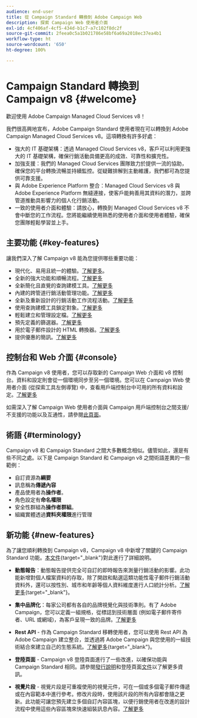 ```yaml
---
audience: end-user
title: 從 Campaign Standard 轉換到 Adobe Campaign Web
description: 探索 Campaign Web 使用者介面
exl-id: 4cf406af-4cf5-434d-b1c7-a7c102f8dc2f
source-git-commit: 2feea0c5a1b021786e58bf6a69a2018ec37ea4b1
workflow-type: ht
source-wordcount: '650'
ht-degree: 100%

---
```


# Campaign Standard 轉換到 Campaign v8 {#welcome}

<!--
We are thrilled to annonce that you, as a Campaign Standard user, can now benefit from the new version of Adobe Campaign Web User Interface. The migration is seemless and will allow you to use all the intuitive features designed to simplify the creation of personalized cross-channel campaigns. Campaign Web User Interface also brings a connected canvas with Adobe Experience Platform for a unified experience.
-->

歡迎使用 Adobe Campaign Managed Cloud Services v8！

我們很高興地宣布，Adobe Campaign Standard 使用者現在可以轉換到 Adobe Campaign Managed Cloud Services v8。這項轉換有許多好處：

* 強大的 IT 基礎架構：透過 Managed Cloud Services v8，客戶可以利用更強大的 IT 基礎架構，確保行銷活動具備更高的成效、可靠性和擴充性。
* 加強支援：我們的 Managed Cloud Services 團隊致力於提供一流的協助，確保您的平台轉換流暢並持續監控。從疑難排解到主動維護，我們都可為您提供可靠支援。
* 與 Adobe Experience Platform 整合：Managed Cloud Services v8 與 Adobe Experience Platform 無縫連接，使客戶能夠善用其資料的潛力，並跨管道推動具影響力的個人化行銷活動。
* 一致的使用者介面和體驗：請放心，轉換到 Managed Cloud Services v8 不會中斷您的工作流程。您將能繼續使用熟悉的使用者介面和使用者體驗，確保您團隊輕鬆學習並上手。

<!--
As a Campaign Standard user, we now offer you a way to migrate to Adobe Campaign v8. You will benefit from both the new Campaign Web interface and the v8 console.
-->

## 主要功能 {#key-features}

讓我們深入了解 Campaign v8 能為您提供哪些重要功能：

* 現代化、易用且統一的體驗。[了解更多](../get-started/connect-to-campaign.md)。
* 全新的強大功能和順暢流程。[了解更多](../get-started/user-interface.md)
* 全新簡化且直覺的查詢建模工具。[了解更多](../query/query-modeler-overview.md)
* 內建的跨管道行銷活動管理功能。[了解更多](../msg/gs-messages.md)
* 全新及重新設計的行銷活動工作流程活動。[了解更多](../workflows/gs-workflows.md)
* 使用查詢建模工具鎖定對象。[了解更多](../query/query-modeler-overview.md)
* 輕鬆建立和管理設定檔。[了解更多](../audience/about-recipients.md)
* 預先定義的篩選器。[了解更多](../get-started/predefined-filters.md)
* 用於電子郵件設計的 HTML 轉換器。[了解更多](../email/existing-content.md)
* 提供優惠的簡訊。[了解更多](../msg/offers.md)

## 控制台和 Web 介面 {#console}

作為 Campaign v8 使用者，您可以存取新的 Campaign Web 介面和 v8 控制台。資料和設定則會從一個環境同步至另一個環境。您可以在 Campaign Web 使用者介面 (從探索工具左側導覽) 中，查看用戶端控制台中可用的所有資料和設定。[了解更多](../get-started/user-interface.md#user-interface-explorer)

如需深入了解 Campaign Web 使用者介面與 Campaign 用戶端控制台之間支援/不支援的功能以及互通性，請參閱[此頁面](../get-started/capability-matrix.md)。

## 術語 {#terminology}

Campaign v8 和 Campaign Standard 之間大多數概念相似。儘管如此，還是有些不同之處。以下是 Campaign Standard 和 Campaign v8 之間術語差異的一些範例：

<!--
* Profiles are **Recipients** in the console. [Learn more](../audience/gs-audiences-recipients.md).
* Test profiles are **Seed addresses**. [Learn more](../preview-test/test-deliveries.md).
* The delivery preparation is the **Delivery analysis**. [Learn more](../monitor/prepare-send.md).
* Audiences are **Lists**. [Learn more](../audience/gs-audiences-recipients.md).
-->

* 自訂資源為&#x200B;**綱要**
* 訊息稱為&#x200B;**傳遞內容**
* 產品使用者為&#x200B;**操作者**。
* 角色設定有&#x200B;**命名權限**
* 安全性群組為&#x200B;**操作者群組**。
* 組織實體透過&#x200B;**資料夾權限**&#x200B;進行管理

## 新功能 {#new-features}

為了讓您順利轉換到 Campaign v8，Campaign v8 中新增了關鍵的 Campaign Standard 功能。[本文件](https://experienceleague.adobe.com/docs/experience-cloud/campaign/campaign-standard-migration-home.html){target="_blank"}對此進行了詳細說明。

* **動態報告**：動態報告提供完全可自訂的即時報告來測量行銷活動的影響。此功能新增對個人檔案資料的存取，除了開啟和點選這類功能性電子郵件行銷活動資料外，還可以按性別、城市和年齡等個人資料維度進行人口統計分析。[了解更多](https://experienceleague.adobe.com/docs/experience-cloud/campaign/reporting/get-started-reporting.html){target="_blank"}。

* **集中品牌化**：每家公司都有各自的品牌視覺化與技術準則。有了 Adobe Campaign，您可以定義一組規格，從標誌到技術層面 (例如電子郵件寄件者、URL 或網域)，為客戶呈現一致的品牌。[了解更多](https://experienceleague.adobe.com/docs/experience-cloud/campaign/branding/branding-gs.html)

* **Rest API**  - 作為 Campaign Standard 移轉使用者，您可以使用 Rest API 為 Adobe Campaign 建立整合，並透過將 Adobe Campaign 與您使用的一組技術結合來建立自己的生態系統。[了解更多](https://experienceleague.adobe.com/docs/experience-cloud/campaign/apis/get-started-apis.html){target="_blank"}。

* **登陸頁面** - Campaign v8 登陸頁面進行了一些改進，以確保功能與 Campaign Standard 相同。請參閱[發行說明](../rn/release-notes.md#new-24-4)和登陸頁面[文件](../landing-pages/get-started-lp.md)以了解更多資訊。

* **視覺片段**  - 視覺片段是可重複使用的視覺元件，可在一個或多個電子郵件傳遞或在內容範本中進行參考。修改片段時，使用該片段的所有內容都會隨之更新。此功能可讓您預先建立多個自訂內容區塊，以便行銷使用者在改進的設計流程中使用這些內容區塊來快速組裝訊息內容。[了解更多](../content/use-visual-fragments.md)

<!--
* Delivery Alerting: In addition to viewing notifications directly in Campaign, Adobe Campaign also provides an email alerting system to trigger email alerts to users or external stakeholders of important system activities. Create, manage, and receive customizable alerts and dashboards to keep track of delivery successes or failures. Adobe Campaign Delivery Alerting boosts efficiency by keeping all involved Adobe Campaign users in a company automatically informed about the delivery execution status, via email and dashboard. 

* Landing Pages: Landing pages are web forms that can be used to capture information on your audiences, offer subscriptions to a service, display data and grow your database. Landing pages can also be used for acquiring or updating existing profiles, and to set up a double opt-in mechanism, allowing you to to protect the platform from wrong or invalid email addresses, or spambots. [Learn more](../landing-pages/get-started-lp.md)
-->
